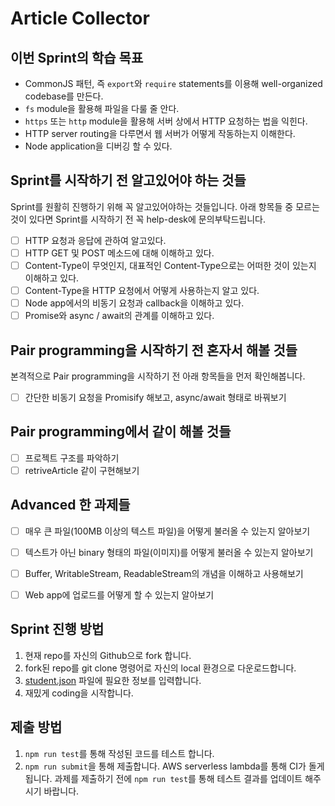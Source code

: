 # Article Collector

## 이번 Sprint의 학습 목표

- CommonJS 패턴, 즉 `export`와 `require` statements를 이용해 well-organized codebase를 만든다.
- `fs` module을 활용해 파일을 다룰 줄 안다.
- `https` 또는 `http` module을 활용해 서버 상에서 HTTP 요청하는 법을 익힌다.
- HTTP server routing을 다루면서 웹 서버가 어떻게 작동하는지 이해한다.
- Node application을 디버깅 할 수 있다.


## Sprint를 시작하기 전 알고있어야 하는 것들

Sprint를 원활히 진행하기 위해 꼭 알고있어야하는 것들입니다.
아래 항목들 중 모르는 것이 있다면 Sprint를 시작하기 전 꼭 help-desk에 문의부탁드립니다.

- [ ] HTTP 요청과 응답에 관하여 알고있다.
- [ ] HTTP GET 및 POST 메소드에 대해 이해하고 있다.
- [ ] Content-Type이 무엇인지, 대표적인 Content-Type으로는 어떠한 것이 있는지 이해하고 있다.
- [ ] Content-Type을 HTTP 요청에서 어떻게 사용하는지 알고 있다.
- [ ] Node app에서의 비동기 요청과 callback을 이해하고 있다.
- [ ] Promise와 async / await의 관계를 이해하고 있다.

## Pair programming을 시작하기 전 혼자서 해볼 것들

본격적으로 Pair programming을 시작하기 전 아래 항목들을 먼저 확인해봅니다.

- [ ] 간단한 비동기 요청을 Promisify 해보고, async/await 형태로 바꿔보기

## Pair programming에서 같이 해볼 것들

- [ ] 프로젝트 구조를 파악하기
- [ ] retriveArticle 같이 구현해보기

## Advanced 한 과제들

- [ ] 매우 큰 파일(100MB 이상의 텍스트 파일)을 어떻게 불러올 수 있는지 알아보기
- [ ] 텍스트가 아닌 binary 형태의 파일(이미지)를 어떻게 불러올 수 있는지 알아보기
- [ ] Buffer, WritableStream, ReadableStream의 개념을 이해하고 사용해보기
- [ ] Web app에 업로드를 어떻게 할 수 있는지 알아보기


## Sprint 진행 방법

1. 현재 repo를 자신의 Github으로 fork 합니다.
2. fork된 repo를 git clone 명령어로 자신의 local 환경으로 다운로드합니다.
3. [student.json](student.json) 파일에 필요한 정보를 입력합니다.
4. 재밌게 coding을 시작합니다.

## 제출 방법
1. `npm run test`를 통해 작성된 코드를 테스트 합니다.
2. `npm run submit`을 통해 제출합니다. AWS serverless lambda를 통해 CI가 돌게 됩니다. 과제를 제출하기 전에 `npm run test`를 통해 테스트 결과를 업데이트 해주시기 바랍니다.


